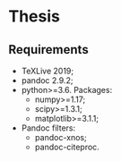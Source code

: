 # Thesis

## Requirements
* TeXLive 2019;
* pandoc 2.9.2;
* python>=3.6. Packages:
	- numpy>=1.17;
	- scipy>=1.3.1;
	- matplotlib>=3.1.1;
* Pandoc filters:
	- pandoc-xnos;
	- pandoc-citeproc.




